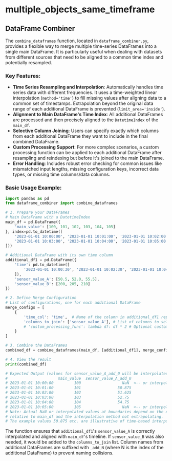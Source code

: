 # multiple_objects_same_timeframe

## DataFrame Combiner

The `combine_dataframes` function, located in `dataframe_combiner.py`, provides a flexible way to merge multiple time-series DataFrames into a single main DataFrame. It is particularly useful when dealing with datasets from different sources that need to be aligned to a common time index and potentially resampled.

### Key Features:

*   **Time Series Resampling and Interpolation**: Automatically handles time series data with different frequencies. It uses a time-weighted linear interpolation (`method='time'`) to fill missing values after aligning data to a common set of timestamps. Extrapolation beyond the original data range of each additional DataFrame is prevented (`limit_area='inside'`).
*   **Alignment to Main DataFrame's Time Index**: All additional DataFrames are processed and then precisely aligned to the `DatetimeIndex` of the `main_df`.
*   **Selective Column Joining**: Users can specify exactly which columns from each additional DataFrame they want to include in the final combined DataFrame.
*   **Custom Processing Support**: For more complex scenarios, a custom processing function can be applied to each additional DataFrame after resampling and reindexing but before it's joined to the main DataFrame.
*   **Error Handling**: Includes robust error checking for common issues like mismatched input lengths, missing configuration keys, incorrect data types, or missing time columns/data columns.

### Basic Usage Example:

```python
import pandas as pd
from dataframe_combiner import combine_dataframes

# 1. Prepare your DataFrames
# Main DataFrame with a DatetimeIndex
main_df = pd.DataFrame({
    'main_value': [100, 101, 102, 103, 104, 105]
}, index=pd.to_datetime([
    '2023-01-01 10:00:00', '2023-01-01 10:01:00', '2023-01-01 10:02:00',
    '2023-01-01 10:03:00', '2023-01-01 10:04:00', '2023-01-01 10:05:00'
]))

# Additional DataFrame with its own time column
additional_df1 = pd.DataFrame({
    'time': pd.to_datetime([
        '2023-01-01 10:00:30', '2023-01-01 10:02:30', '2023-01-01 10:04:30'
    ]),
    'sensor_value_A': [50.5, 52.0, 55.5],
    'sensor_value_B': [200, 205, 210]
})

# 2. Define Merge Configuration
# List of configurations, one for each additional DataFrame
merge_configs = [
    {
        'time_col': 'time',  # Name of the column in additional_df1 representing time
        'columns_to_join': ['sensor_value_A'], # List of columns to select and join
        # 'custom_processing_func': lambda df: df * 2 # Optional custom function
    }
]

# 3. Combine the DataFrames
combined_df = combine_dataframes(main_df, [additional_df1], merge_configs)

# 4. View the result
print(combined_df)

# Expected Output (values for sensor_value_A_add_0 will be interpolated):
#                      main_value  sensor_value_A_add_0
# 2023-01-01 10:00:00         100                  NaN  <-- or interpolated if data started earlier
# 2023-01-01 10:01:00         101                50.875
# 2023-01-01 10:02:00         102                51.625
# 2023-01-01 10:03:00         103                52.75
# 2023-01-01 10:04:00         104                54.75
# 2023-01-01 10:05:00         105                  NaN  <-- or interpolated if data ended later
# Note: Actual NaN or interpolated values at boundaries depend on the exact range of additional_df
# relative to main_df and the interpolation method not extrapolating.
# The example values 50.875 etc. are illustrative of time-based interpolation.
```

The function ensures that `additional_df1`'s `sensor_value_A` is correctly interpolated and aligned with `main_df`'s timeline. If `sensor_value_B` was also needed, it would be added to the `columns_to_join` list. Column names from additional DataFrames are suffixed with `_add_N` (where N is the index of the additional DataFrame) to prevent naming collisions.
